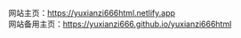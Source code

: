 网站主页：https://yuxianzi666html.netlify.app</br>
网站备用主页：https://yuxianzi666.github.io/yuxianzi666html</br>
